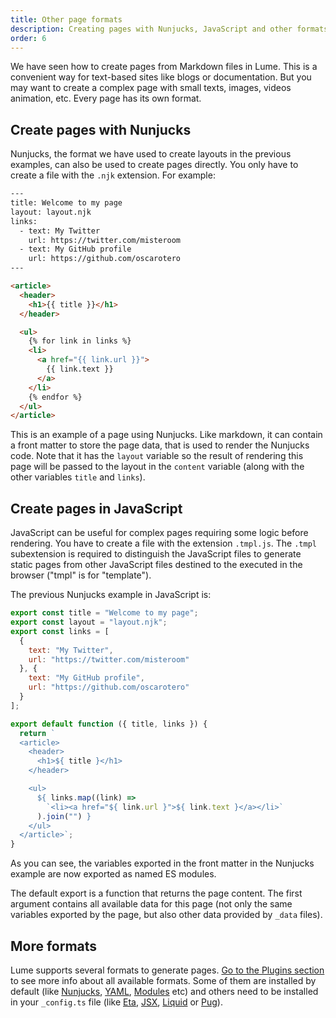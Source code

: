 ```yaml
---
title: Other page formats
description: Creating pages with Nunjucks, JavaScript and other formats
order: 6
---
```


We have seen how to create pages from Markdown files in Lume. This is a
convenient way for text-based sites like blogs or documentation. But you may
want to create a complex page with small texts, images, videos animation, etc.
Every page has its own format.

## Create pages with Nunjucks

Nunjucks, the format we have used to create layouts in the previous examples,
can also be used to create pages directly. You only have to create a file with
the `.njk` extension. For example:

<lume-code>

```html {title="nunjucks-page.njk"}
---
title: Welcome to my page
layout: layout.njk
links:
  - text: My Twitter
    url: https://twitter.com/misteroom
  - text: My GitHub profile
    url: https://github.com/oscarotero
---

<article>
  <header>
    <h1>{{ title }}</h1>
  </header>

  <ul>
    {% for link in links %}
    <li>
      <a href="{{ link.url }}">
        {{ link.text }}
      </a>
    </li>
    {% endfor %}
  </ul>
</article>
```

</lume-code>

This is an example of a page using Nunjucks. Like markdown, it can contain a
front matter to store the page data, that is used to render the Nunjucks code.
Note that it has the `layout` variable so the result of rendering this page will
be passed to the layout in the `content` variable (along with the other
variables `title` and `links`).

## Create pages in JavaScript

JavaScript can be useful for complex pages requiring some logic before
rendering. You have to create a file with the extension `.tmpl.js`. The `.tmpl`
subextension is required to distinguish the JavaScript files to generate static
pages from other JavaScript files destined to the executed in the browser
("tmpl" is for "template").

The previous Nunjucks example in JavaScript is:

<lume-code>

```js { title="complex-page.tmpl.js" }
export const title = "Welcome to my page";
export const layout = "layout.njk";
export const links = [
  {
    text: "My Twitter",
    url: "https://twitter.com/misteroom"
  }, {
    text: "My GitHub profile",
    url: "https://github.com/oscarotero"
  }
];

export default function ({ title, links }) {
  return `
  <article>
    <header>
      <h1>${ title }</h1>
    </header>

    <ul>
      ${ links.map((link) =>
        `<li><a href="${ link.url }">${ link.text }</a></li>`
      ).join("") }
    </ul>
  </article>`;
}
```

</lume-code>

As you can see, the variables exported in the front matter in the Nunjucks
example are now exported as named ES modules.

The default export is a function that returns the page content. The first
argument contains all available data for this page (not only the same variables
exported by the page, but also other data provided by `_data` files).

## More formats

Lume supports several formats to generate pages.
[Go to the Plugins section](/plugins/?status=all&data_format=on&template_engine=on)
to see more info about all available formats. Some of them are installed by
default (like [Nunjucks](/plugins/nunjucks.md), [YAML](/plugins/yaml.md),
[Modules](/plugins/modules.md) etc) and others need to be installed in your
`_config.ts` file (like [Eta](/plugins/eta.md), [JSX](/plugins/jsx.md),
[Liquid](/plugins/liquid.md) or [Pug](/plugins/pug.md)).
